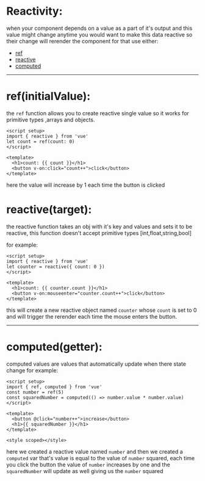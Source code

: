 # Reactivity:

when your component depends on a value as a part of it's output and this value might change anytime you would want to make this data reactive so their change will rerender the component for that use either:
- [ref](#refinitialvalue)
- [reactive](#reactivetargets)
- [computed](#computedgetter)

---

# ref(initialValue):

the `ref` function allows you to create reactive single value so it works for primitive types ,arrays and objects.

```vue
<script setup>
import { reactive } from 'vue'
let count = ref(count: 0)
</script>

<template>
  <h1>count: {{ count }}</h1>
  <button v-on:click="count++">click</button>
</template>

```

here the value will increase by 1 each time the button is clicked

# reactive(target):

the reactive function takes an obj with it's key and values and sets it to be reactive, this function doesn't accept primitive types [int,float,string,bool]

for example:

```vue
<script setup>
import { reactive } from 'vue'
let counter = reactive({ count: 0 })
</script>

<template>
  <h1>count: {{ counter.count }}</h1>
  <button v-on:mouseenter="counter.count++">click</button>
</template>
```

this will create a new reactive object named `counter` whose `count` is set to 0 and will trigger the rerender each time the mouse enters the button.

---

# computed(getter):

computed values are values that automatically update when there state change for example:

```vue
<script setup>
import { ref, computed } from 'vue'
const number = ref(5)
const squaredNumber = computed(() => number.value * number.value)
</script>

<template>
  <button @click="number++">increase</button>
  <h1>{{ squaredNumber }}</h1>
</template>

<style scoped></style>

```

here we created a reactive value named `number` and then we created a `computed` var that's value is equal to the value of `number` squared, each time you click the button the value of `number` increases by one and the `squaredNumber` will update as well giving us the `number` squared